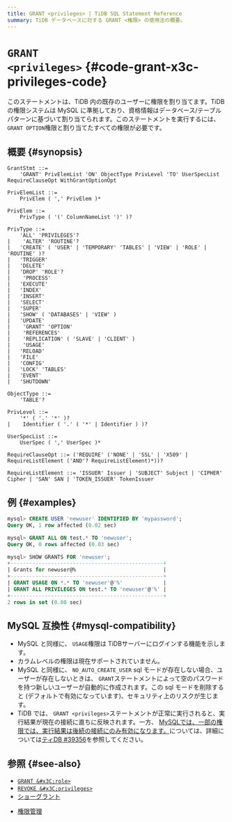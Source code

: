 ```yaml
---
title: GRANT <privileges> | TiDB SQL Statement Reference
summary: TiDB データベースに対する GRANT <権限> の使用法の概要。
---
```


# <code>GRANT &#x3C;privileges></code> {#code-grant-x3c-privileges-code}

このステートメントは、TiDB 内の既存のユーザーに権限を割り当てます。TiDB の権限システムは MySQL に準拠しており、資格情報はデータベース/テーブル パターンに基づいて割り当てられます。このステートメントを実行するには、 `GRANT OPTION`権限と割り当てたすべての権限が必要です。

## 概要 {#synopsis}

```ebnf+diagram
GrantStmt ::=
    'GRANT' PrivElemList 'ON' ObjectType PrivLevel 'TO' UserSpecList RequireClauseOpt WithGrantOptionOpt

PrivElemList ::=
    PrivElem ( ',' PrivElem )*

PrivElem ::=
    PrivType ( '(' ColumnNameList ')' )?

PrivType ::=
    'ALL' 'PRIVILEGES'?
|    'ALTER' 'ROUTINE'?
|   'CREATE' ( 'USER' | 'TEMPORARY' 'TABLES' | 'VIEW' | 'ROLE' | 'ROUTINE' )?
|   'TRIGGER'
|   'DELETE'
|   'DROP' 'ROLE'?
|    'PROCESS'
|   'EXECUTE'
|   'INDEX'
|   'INSERT'
|   'SELECT'
|   'SUPER'
|   'SHOW' ( 'DATABASES' | 'VIEW' )
|   'UPDATE'
|    'GRANT' 'OPTION'
|    'REFERENCES'
|    'REPLICATION' ( 'SLAVE' | 'CLIENT' )
|    'USAGE'
|   'RELOAD'
|   'FILE'
|   'CONFIG'
|   'LOCK' 'TABLES'
|   'EVENT'
|   'SHUTDOWN'

ObjectType ::=
    'TABLE'?

PrivLevel ::=
    '*' ( '.' '*' )?
|    Identifier ( '.' ( '*' | Identifier ) )?

UserSpecList ::=
    UserSpec ( ',' UserSpec )*

RequireClauseOpt ::= ('REQUIRE' ('NONE' | 'SSL' | 'X509' | RequireListElement ('AND'? RequireListElement)*))?

RequireListElement ::= 'ISSUER' Issuer | 'SUBJECT' Subject | 'CIPHER' Cipher | 'SAN' SAN | 'TOKEN_ISSUER' TokenIssuer
```

## 例 {#examples}

```sql
mysql> CREATE USER 'newuser' IDENTIFIED BY 'mypassword';
Query OK, 1 row affected (0.02 sec)

mysql> GRANT ALL ON test.* TO 'newuser';
Query OK, 0 rows affected (0.03 sec)

mysql> SHOW GRANTS FOR 'newuser';
+-------------------------------------------------+
| Grants for newuser@%                            |
+-------------------------------------------------+
| GRANT USAGE ON *.* TO 'newuser'@'%'             |
| GRANT ALL PRIVILEGES ON test.* TO 'newuser'@'%' |
+-------------------------------------------------+
2 rows in set (0.00 sec)
```

## MySQL 互換性 {#mysql-compatibility}

-   MySQL と同様に、 `USAGE`権限は TiDBサーバーにログインする機能を示します。
-   カラムレベルの権限は現在サポートされていません。
-   MySQL と同様に、 `NO_AUTO_CREATE_USER` sql モードが存在しない場合、ユーザーが存在しないときは、 `GRANT`ステートメントによって空のパスワードを持つ新しいユーザーが自動的に作成されます。この sql モードを削除すると (デフォルトで有効になっています)、セキュリティ上のリスクが生じます。
-   TiDB では、 `GRANT <privileges>`ステートメントが正常に実行されると、実行結果が現在の接続に直ちに反映されます。一方、 [MySQLでは、一部の権限では、実行結果は後続の接続にのみ有効になります。](https://dev.mysql.com/doc/refman/8.0/en/privilege-changes.html)については、詳細については[ティDB #39356](https://github.com/pingcap/tidb/issues/39356)を参照してください。

## 参照 {#see-also}

-   [`GRANT &#x3C;role>`](/sql-statements/sql-statement-grant-role.md)
-   [`REVOKE &#x3C;privileges>`](/sql-statements/sql-statement-revoke-privileges.md)
-   [ショーグラント](/sql-statements/sql-statement-show-grants.md)

<CustomContent platform="tidb">

-   [権限管理](/privilege-management.md)

</CustomContent>
